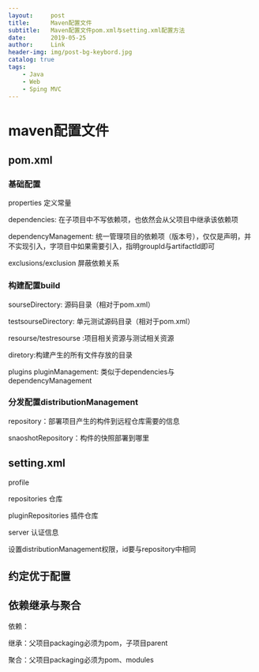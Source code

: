 ```yaml
---
layout:     post
title:      Maven配置文件
subtitle:   Maven配置文件pom.xml与setting.xml配置方法
date:       2019-05-25
author:     Link
header-img: img/post-bg-keybord.jpg
catalog: true
tags:
    - Java
    - Web
    - Sping MVC
---
```

# maven配置文件

## pom.xml

### 基础配置

properties 定义常量

dependencies: 在子项目中不写依赖项，也依然会从父项目中继承该依赖项

dependencyManagement: 统一管理项目的依赖项（版本号），仅仅是声明，并不实现引入，字项目中如果需要引入，指明groupId与artifactId即可

exclusions/exclusion 屏蔽依赖关系

### 构建配置build

sourseDirectory: 源码目录（相对于pom.xml）

testsourseDirectory: 单元测试源码目录（相对于pom.xml）

resourse/testresourse :项目相关资源与测试相关资源

diretory:构建产生的所有文件存放的目录

plugins pluginManagement: 类似于dependencies与dependencyManagement

### 分发配置distributionManagement

repository：部署项目产生的构件到远程仓库需要的信息

snaoshotRepository：构件的快照部署到哪里

## setting.xml

profile

repositories 仓库

pluginRepositories 插件仓库

server 认证信息

设置distributionManagement权限，id要与repository中相同

## 约定优于配置

## 依赖继承与聚合

依赖：

继承：父项目packaging必须为pom，子项目parent

聚合：父项目packaging必须为pom、modules